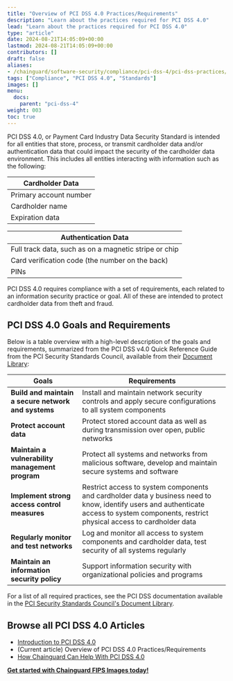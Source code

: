 ```yaml
---
title: "Overview of PCI DSS 4.0 Practices/Requirements"
description: "Learn about the practices required for PCI DSS 4.0"
lead: "Learn about the practices required for PCI DSS 4.0"
type: "article"
date: 2024-08-21T14:05:09+00:00
lastmod: 2024-08-21T14:05:09+00:00
contributors: []
draft: false
aliases:
- /chainguard/software-security/compliance/pci-dss-4/pci-dss-practices/
tags: ["Compliance", "PCI DSS 4.0", "Standards"]
images: []
menu:
  docs:
    parent: "pci-dss-4"
weight: 003
toc: true
---
```


PCI DSS 4.0, or Payment Card Industry Data Security Standard is intended for all entities that store, process, or transmit cardholder data and/or authentication data that could impact the security of the cardholder data environment. This includes all entities interacting with information such as the following:

| Cardholder Data |
|------------------------|
| Primary account number |
| Cardholder name |
| Expiration data |

| Authentication Data |
|-------------------------------------------------------|
| Full track data, such as on a magnetic stripe or chip |
| Card verification code (the number on the back) |
| PINs |

PCI DSS 4.0 requires compliance with a set of requirements, each related to an information security practice or goal. All of these are intended to protect cardholder data from theft and fraud.


## PCI DSS 4.0 Goals and Requirements

Below is a table overview with a high-level description of the goals and requirements, summarized from the PCI DSS v4.0 Quick Reference Guide from the PCI Security Standards Council, available from their [Document Library](https://east.pcisecuritystandards.org/document_library):

| Goals | Requirements |
|------------------------|-------------------------------------------------------|
| **Build and maintain a secure network and systems** | Install and maintain network security controls and apply secure configurations to all system components |
| **Protect account data** | Protect stored account data as well as during transmission over open, public networks |
| **Maintain a vulnerability management program** | Protect all systems and networks from malicious software, develop and maintain secure systems and software |
| **Implement strong access control measures** | Restrict access to system components and cardholder data y business need to know, identify users and authenticate access to system components, restrict physical access to cardholder data |
| **Regularly monitor and test networks** | Log and monitor all access to system components and cardholder data, test security of all systems regularly |
| **Maintain an information security policy** | Support information security with organizational policies and programs |

For a list of all required practices, see the PCI DSS documentation available in the [PCI Security Standards Council's Document Library](https://east.pcisecuritystandards.org/document_library).


## Browse all PCI DSS 4.0 Articles

- [Introduction to PCI DSS 4.0](/software-security/compliance/pci-dss-4/intro-pci-dss-4/)
- (Current article) Overview of PCI DSS 4.0 Practices/Requirements
- [How Chainguard Can Help With PCI DSS 4.0](/software-security/compliance/pci-dss-4/pci-dss-chainguard/)

**[Get started with Chainguard FIPS Images today!](https://images.chainguard.dev/?category=fips?utm_source=cg-academy&utm_medium=referral&utm_campaign=dev-enablement)**
